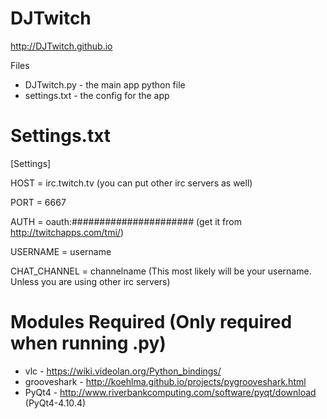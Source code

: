 DJTwitch
==================
http://DJTwitch.github.io

Files
* DJTwitch.py - the main app python file
* settings.txt - the config for the app

Settings.txt
=============
[Settings]

HOST = irc.twitch.tv (you can put other irc servers as well)

PORT = 6667

AUTH = oauth:###################### (get it from http://twitchapps.com/tmi/)

USERNAME = username

CHAT_CHANNEL = channelname (This most likely will be your username. Unless you are using other irc servers)

Modules Required (Only required when running .py)
================
* vlc - https://wiki.videolan.org/Python_bindings/
* grooveshark - http://koehlma.github.io/projects/pygrooveshark.html
* PyQt4 - http://www.riverbankcomputing.com/software/pyqt/download (PyQt4-4.10.4)
